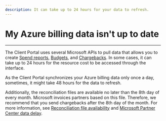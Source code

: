 ```yaml
---
description: It can take up to 24 hours for your data to refresh.
---
```


# My Azure billing data isn't up to date

***

The Client Portal uses several Microsoft APIs to pull data that allows you to create [Spend reports](../../spend-management/cloud-spend-management/spend-reports/), [Budgets](../../spend-management/cloud-spend-management/budgets/working-with-budgets.md), and [Chargebacks](../../spend-management/cloud-spend-management/chargebacks/working-with-chargebacks.md). In some cases, it can take up to 24 hours for the resource cost to be accessed through the interface.

As the Client Portal synchronizes your Azure billing data only once a day, sometimes, it might take 48 hours for the data to refresh.

Additionally, the reconciliation files are available no later than the 8th day of every month. Microsoft invoices partners based on this file. Therefore, we recommend that you send chargebacks after the 8th day of the month. For more information, see [Reconciliation file availability](https://docs.microsoft.com/en-us/partner-center/billing-basics) and [Microsoft Partner Center data delay](https://docs.microsoft.com/en-us/partner-center/daily-rated-usage-recon-files).

